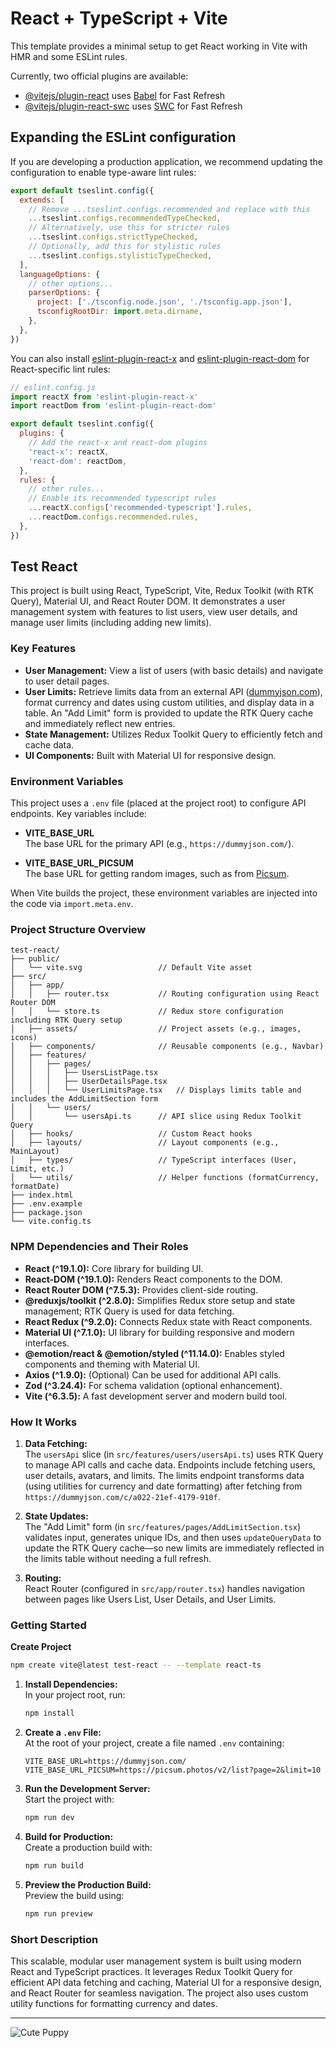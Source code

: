 # React + TypeScript + Vite

This template provides a minimal setup to get React working in Vite with HMR and some ESLint rules.

Currently, two official plugins are available:

- [@vitejs/plugin-react](https://github.com/vitejs/vite-plugin-react/blob/main/packages/plugin-react) uses [Babel](https://babeljs.io/) for Fast Refresh
- [@vitejs/plugin-react-swc](https://github.com/vitejs/vite-plugin-react/blob/main/packages/plugin-react-swc) uses [SWC](https://swc.rs/) for Fast Refresh

## Expanding the ESLint configuration

If you are developing a production application, we recommend updating the configuration to enable type-aware lint rules:

```js
export default tseslint.config({
  extends: [
    // Remove ...tseslint.configs.recommended and replace with this
    ...tseslint.configs.recommendedTypeChecked,
    // Alternatively, use this for stricter rules
    ...tseslint.configs.strictTypeChecked,
    // Optionally, add this for stylistic rules
    ...tseslint.configs.stylisticTypeChecked,
  ],
  languageOptions: {
    // other options...
    parserOptions: {
      project: ['./tsconfig.node.json', './tsconfig.app.json'],
      tsconfigRootDir: import.meta.dirname,
    },
  },
})
```

You can also install [eslint-plugin-react-x](https://github.com/Rel1cx/eslint-react/tree/main/packages/plugins/eslint-plugin-react-x) and [eslint-plugin-react-dom](https://github.com/Rel1cx/eslint-react/tree/main/packages/plugins/eslint-plugin-react-dom) for React-specific lint rules:

```js
// eslint.config.js
import reactX from 'eslint-plugin-react-x'
import reactDom from 'eslint-plugin-react-dom'

export default tseslint.config({
  plugins: {
    // Add the react-x and react-dom plugins
    'react-x': reactX,
    'react-dom': reactDom,
  },
  rules: {
    // other rules...
    // Enable its recommended typescript rules
    ...reactX.configs['recommended-typescript'].rules,
    ...reactDom.configs.recommended.rules,
  },
})
```

## Test React

This project is built using React, TypeScript, Vite, Redux Toolkit (with RTK Query), Material UI, and React Router DOM. It demonstrates a user management system with features to list users, view user details, and manage user limits (including adding new limits).

### Key Features

- **User Management:** View a list of users (with basic details) and navigate to user detail pages.
- **User Limits:** Retrieve limits data from an external API ([dummyjson.com](https://dummyjson.com/c/a022-21ef-4179-910f)), format currency and dates using custom utilities, and display data in a table. An "Add Limit" form is provided to update the RTK Query cache and immediately reflect new entries.
- **State Management:** Utilizes Redux Toolkit Query to efficiently fetch and cache data.
- **UI Components:** Built with Material UI for responsive design.

### Environment Variables

This project uses a `.env` file (placed at the project root) to configure API endpoints. Key variables include:

- **VITE_BASE_URL**  
  The base URL for the primary API (e.g., `https://dummyjson.com/`).

- **VITE_BASE_URL_PICSUM**  
  The base URL for getting random images, such as from [Picsum](https://picsum.photos).

When Vite builds the project, these environment variables are injected into the code via `import.meta.env`.

### Project Structure Overview

```
test-react/
├── public/
│   └── vite.svg                 // Default Vite asset
├── src/
│   ├── app/
│   │   ├── router.tsx           // Routing configuration using React Router DOM
│   │   └── store.ts             // Redux store configuration including RTK Query setup
│   ├── assets/                  // Project assets (e.g., images, icons)
│   ├── components/              // Reusable components (e.g., Navbar)
│   ├── features/
│   │   ├── pages/
│   │   │   ├── UsersListPage.tsx  
│   │   │   ├── UserDetailsPage.tsx
│   │   │   └── UserLimitsPage.tsx   // Displays limits table and includes the AddLimitSection form
│   │   └── users/
│   │       └── usersApi.ts      // API slice using Redux Toolkit Query
│   ├── hooks/                   // Custom React hooks
│   ├── layouts/                 // Layout components (e.g., MainLayout)
│   ├── types/                   // TypeScript interfaces (User, Limit, etc.)
│   └── utils/                   // Helper functions (formatCurrency, formatDate)
├── index.html
├── .env.example
├── package.json
└── vite.config.ts
```

### NPM Dependencies and Their Roles

- **React (^19.1.0):** Core library for building UI.
- **React-DOM (^19.1.0):** Renders React components to the DOM.
- **React Router DOM (^7.5.3):** Provides client-side routing.
- **@reduxjs/toolkit (^2.8.0):** Simplifies Redux store setup and state management; RTK Query is used for data fetching.
- **React Redux (^9.2.0):** Connects Redux state with React components.
- **Material UI (^7.1.0):** UI library for building responsive and modern interfaces.
- **@emotion/react & @emotion/styled (^11.14.0):** Enables styled components and theming with Material UI.
- **Axios (^1.9.0):** (Optional) Can be used for additional API calls.
- **Zod (^3.24.4):** For schema validation (optional enhancement).
- **Vite (^6.3.5):** A fast development server and modern build tool.

### How It Works

1. **Data Fetching:**  
   The `usersApi` slice (in `src/features/users/usersApi.ts`) uses RTK Query to manage API calls and cache data. Endpoints include fetching users, user details, avatars, and limits. The limits endpoint transforms data (using utilities for currency and date formatting) after fetching from `https://dummyjson.com/c/a022-21ef-4179-910f`.

2. **State Updates:**  
   The "Add Limit" form (in `src/features/pages/AddLimitSection.tsx`) validates input, generates unique IDs, and then uses `updateQueryData` to update the RTK Query cache—so new limits are immediately reflected in the limits table without needing a full refresh.

3. **Routing:**  
   React Router (configured in `src/app/router.tsx`) handles navigation between pages like Users List, User Details, and User Limits.

### Getting Started

   **Create Project**

   ```bash
   npm create vite@latest test-react -- --template react-ts
   ```

1. **Install Dependencies:**  
   In your project root, run:
   ```bash
   npm install
   ```

2. **Create a `.env` File:**  
   At the root of your project, create a file named `.env` containing:
   ```env
   VITE_BASE_URL=https://dummyjson.com/
   VITE_BASE_URL_PICSUM=https://picsum.photos/v2/list?page=2&limit=10
   ```

3. **Run the Development Server:**  
   Start the project with:
   ```bash
   npm run dev
   ```

4. **Build for Production:**  
   Create a production build with:
   ```bash
   npm run build
   ```

5. **Preview the Production Build:**  
   Preview the build using:
   ```bash
   npm run preview
   ```

### Short Description

This scalable, modular user management system is built using modern React and TypeScript practices. It leverages Redux Toolkit Query for efficient API data fetching and caching, Material UI for a responsive design, and React Router for seamless navigation. The project also uses custom utility functions for formatting currency and dates.

---

![Cute Puppy](https://placedog.net/500)